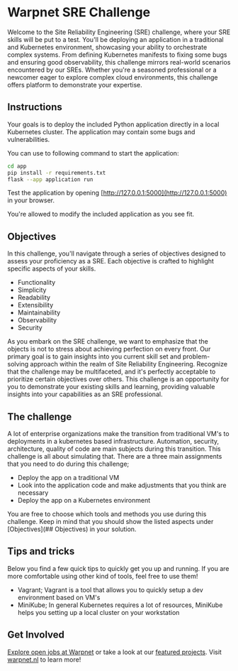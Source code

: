 # Warpnet SRE Challenge
Welcome to the Site Reliability Engineering (SRE) challenge, where your SRE skills will be put to a test. You'll be deploying an application in a traditional and Kubernetes environment, showcasing your ability to orchestrate complex systems. From defining Kubernetes manifests to fixing some bugs and ensuring good observability, this challenge mirrors real-world scenarios encountered by our SREs. Whether you're a seasoned professional or a newcomer eager to explore complex cloud environments, this challenge offers platform to demonstrate your expertise.

## Instructions
Your goals is to deploy the included Python application directly in a local Kubernetes cluster. The application may contain some bugs and vulnerabilities.

You can use to following command to start the application:
```bash
cd app
pip install -r requirements.txt
flask --app application run
```

Test the application by opening [http://127.0.0.1:5000](http://127.0.0.1:5000) in your browser.

You're allowed to modify the included application as you see fit.

## Objectives
In this challenge, you'll navigate through a series of objectives designed to assess your proficiency as a SRE. Each objective is crafted to highlight specific aspects of your skills.

- Functionality
- Simplicity
- Readability
- Extensibility
- Maintainability
- Observability
- Security

As you embark on the SRE challenge, we want to emphasize that the objects is not to stress about achieving perfection on every front. Our primary goal is to gain insights into you current skill set and problem-solving approach within the realm of Site Reliability Engineering. Recognize that the challenge may be multifaceted, and it's perfectly acceptable to prioritize certain objectives over others. This challenge is an opportunity for you to demonstrate your existing skills and learning, providing valuable insights into your capabilities as an SRE professional.

## The challenge
A lot of enterprise organizations make the transition from traditional VM's to deployments in a kubernetes based infrastructure. Automation, security, architecture, quality of code are main subjects during this transition. This challenge is all about simulating that. There are a three main assignments that you need to do during this challenge;

- Deploy the app on a traditional VM
- Look into the application code and make adjustments that you think are necessary
- Deploy the app on a Kubernetes environment

You are free to choose which tools and methods you use during this challenge. Keep in mind that you should show the listed aspects under [Objectives](## Objectives) in your solution.

## Tips and tricks
Below you find a few quick tips to quickly get you up and running. If you are more comfortable using other kind of tools, feel free to use them!

- Vagrant; Vagrant is a tool that allows you to quickly setup a dev environment based on VM's
- MiniKube; In general Kubernetes requires a lot of resources, MiniKube helps you setting up a local cluster on your workstation

## Get Involved
[Explore open jobs at Warpnet](https://warpnet.nl/jobs/) or take a look at our [featured projects](https://github.com/warpnet). Visit [warpnet.nl](https://warpnet.nl/) to learn more!
